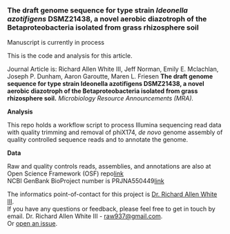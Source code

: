 ### The draft genome sequence for type strain *Ideonella azotifigens* DSMZ21438, a novel aerobic diazotroph of the Betaproteobacteria isolated from grass rhizosphere soil

Manuscript is currently in process

This is the code and analysis for this article. 

Journal Article is: Richard Allen White III, Jeff Norman, Emily E. Mclachlan, Joseph P. Dunham, Aaron Garoutte, Maren L. Friesen **The draft genome sequence for type strain Ideonella azotifigens DSMZ21438, a novel aerobic diazotroph of the Betaproteobacteria isolated from grass rhizosphere soil.** *Microbiology Resource Announcements (MRA).* 

**Analysis**

This repo holds a workflow script to process Illumina sequencing read data with quality trimming and removal of phiX174, *de novo* genome assembly of quality controlled sequence reads and to annotate the genome. 

**Data**

Raw and quality controls reads, assemblies, and annotations are also at Open Science Framework (OSF) repo[link](https://osf.io/r9y3g/)<br />
NCBI GenBank BioProject number is PRJNA550449[link](https://www.ncbi.nlm.nih.gov/bioproject/PRJNA550449/) 

The informatics point-of-contact for this project is [Dr. Richard Allen White III](https://github.com/raw937).<br />
If you have any questions or feedback, please feel free to get in touch by email. Dr. Richard Allen White III - raw937@gmail.com.  <br />
Or [open an issue](https://github.com/friesenlab/ideonella-azotifigens_DSMZ21438/issues).

